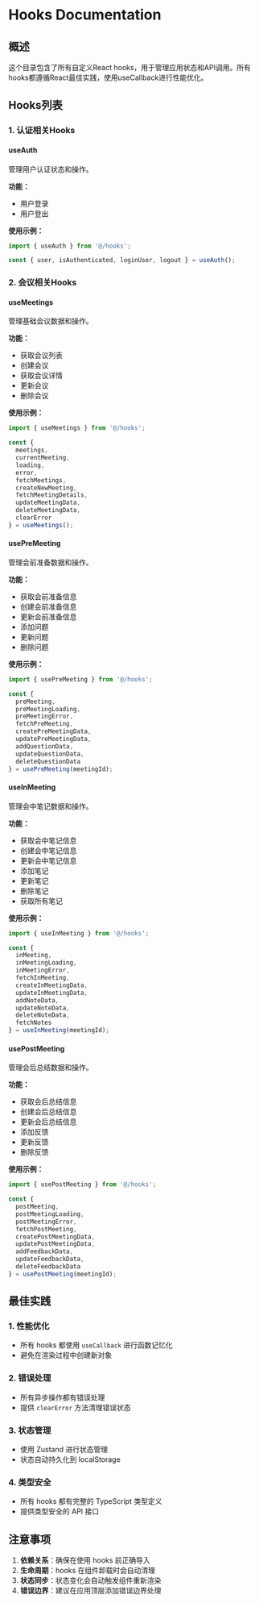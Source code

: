 # Hooks Documentation

## 概述

这个目录包含了所有自定义React hooks，用于管理应用状态和API调用。所有hooks都遵循React最佳实践，使用useCallback进行性能优化。

## Hooks列表

### 1. 认证相关Hooks

#### useAuth
管理用户认证状态和操作。

**功能：**
- 用户登录
- 用户登出

**使用示例：**
```typescript
import { useAuth } from '@/hooks';

const { user, isAuthenticated, loginUser, logout } = useAuth();
```

### 2. 会议相关Hooks

#### useMeetings
管理基础会议数据和操作。

**功能：**
- 获取会议列表
- 创建会议
- 获取会议详情
- 更新会议
- 删除会议

**使用示例：**
```typescript
import { useMeetings } from '@/hooks';

const { 
  meetings, 
  currentMeeting, 
  loading, 
  error,
  fetchMeetings,
  createNewMeeting,
  fetchMeetingDetails,
  updateMeetingData,
  deleteMeetingData,
  clearError 
} = useMeetings();
```

#### usePreMeeting
管理会前准备数据和操作。

**功能：**
- 获取会前准备信息
- 创建会前准备信息
- 更新会前准备信息
- 添加问题
- 更新问题
- 删除问题

**使用示例：**
```typescript
import { usePreMeeting } from '@/hooks';

const { 
  preMeeting,
  preMeetingLoading,
  preMeetingError,
  fetchPreMeeting,
  createPreMeetingData,
  updatePreMeetingData,
  addQuestionData,
  updateQuestionData,
  deleteQuestionData 
} = usePreMeeting(meetingId);
```

#### useInMeeting
管理会中笔记数据和操作。

**功能：**
- 获取会中笔记信息
- 创建会中笔记信息
- 更新会中笔记信息
- 添加笔记
- 更新笔记
- 删除笔记
- 获取所有笔记

**使用示例：**
```typescript
import { useInMeeting } from '@/hooks';

const { 
  inMeeting,
  inMeetingLoading,
  inMeetingError,
  fetchInMeeting,
  createInMeetingData,
  updateInMeetingData,
  addNoteData,
  updateNoteData,
  deleteNoteData,
  fetchNotes 
} = useInMeeting(meetingId);
```

#### usePostMeeting
管理会后总结数据和操作。

**功能：**
- 获取会后总结信息
- 创建会后总结信息
- 更新会后总结信息
- 添加反馈
- 更新反馈
- 删除反馈

**使用示例：**
```typescript
import { usePostMeeting } from '@/hooks';

const { 
  postMeeting,
  postMeetingLoading,
  postMeetingError,
  fetchPostMeeting,
  createPostMeetingData,
  updatePostMeetingData,
  addFeedbackData,
  updateFeedbackData,
  deleteFeedbackData 
} = usePostMeeting(meetingId);
```

## 最佳实践

### 1. 性能优化
- 所有 hooks 都使用 `useCallback` 进行函数记忆化
- 避免在渲染过程中创建新对象

### 2. 错误处理
- 所有异步操作都有错误处理
- 提供 `clearError` 方法清理错误状态

### 3. 状态管理
- 使用 Zustand 进行状态管理
- 状态自动持久化到 localStorage

### 4. 类型安全
- 所有 hooks 都有完整的 TypeScript 类型定义
- 提供类型安全的 API 接口

## 注意事项

1. **依赖关系**：确保在使用 hooks 前正确导入
2. **生命周期**：hooks 在组件卸载时会自动清理
3. **状态同步**：状态变化会自动触发组件重新渲染
4. **错误边界**：建议在应用顶层添加错误边界处理
